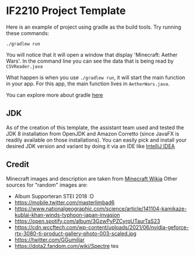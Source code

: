 # IF2210 Project Template

Here is an example of project using gradle as the build tools.
Try running these commands:

`./gradlew run`

You will notice that it will open a window that display 'Minecraft: Aether Wars'.
In the command line you can see the data that is being read by `CSVReader.java`

What happen is when you use `./gradlew run`, it will start the main function in your app.
For this app, the main function lives in `AetherWars.java`.

You can explore more about gradle [here](https://guides.gradle.org/creating-new-gradle-builds/)

## JDK

As of the creation of this template, the assistant team used and tested the JDK 8 installation from OpenJDK and Amazon Corretto (since JavaFX is readily available on those installations). You can easily pick and install your desired JDK version and variant by doing it via an IDE like [IntelliJ IDEA](https://www.jetbrains.com/idea/)

## Credit

Minecraft images and description are taken from [Minecraft Wikia](https://minecraft.fandom.com/wiki/)
Other sources for "random" images are:

- Album Supporteran STEI 2018 :D
- https://mobile.twitter.com/masterlimbad6
- https://www.nationalgeographic.com/science/article/141104-kamikaze-kublai-khan-winds-typhoon-japan-invasion
- https://open.spotify.com/album/3GzwPyPZCyrqUTaurTaS23
- https://cdn.wccftech.com/wp-content/uploads/2021/06/nvidia-geforce-rtx-3080-ti-product-gallery-photo-003-scaled.jpg
- https://twitter.com/GGumiliar
- https://dota2.fandom.com/wiki/Spectre
tes
